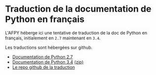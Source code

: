 # Traduction de la documentation de Python en français

L'AFPY héberge ici une tentative de traduction de la doc de Python en français,
initialement en `2.7` maintenant en `3.4`.

Les traductions sont hébergées sur github.

 - [Documentation de Python 2.7](http://www.afpy.org/doc/python/2.7/)
 - [Documentation de Python 3.4](http://www.afpy.org/doc/python/3.4/) [(zip)](http://www.afpy.org/doc/python/3.4.zip)
 - [Le repo github de la traduction](https://github.com/AFPy/python_doc_fr)
